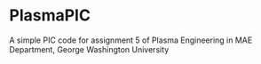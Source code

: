 # PlasmaPIC
A simple PIC code for assignment 5 of Plasma Engineering in MAE Department, George Washington University
